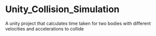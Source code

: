 # Unity_Collision_Simulation
A unity project that calculates time taken for two bodies with different velocities and accelerations to collide
